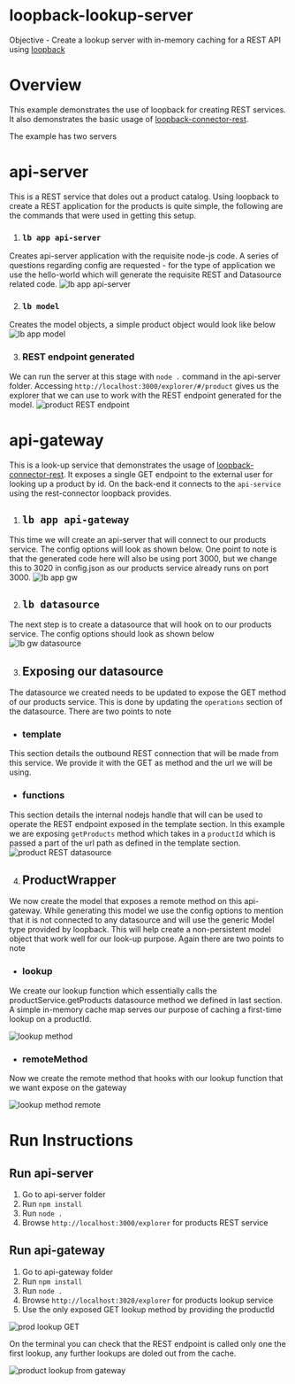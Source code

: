 # loopback-lookup-server

Objective - Create a lookup server with in-memory caching for a REST API using [loopback](https://loopback.io/)

# Overview
This example demonstrates the use of loopback for creating REST services. It also demonstrates the basic usage of [loopback-connector-rest](https://github.com/strongloop/loopback-connector-rest). 

The example has two servers
# api-server
This is a REST service that doles out a product catalog. Using loopback to create a REST application for the products is quite simple, the following are the commands that were used in getting this setup. 
1. ### `lb app api-server`
Creates api-server application with the requisite node-js code. A series of questions regarding config are requested - for the type of application we use the hello-world which will generate the requisite REST and Datasource related code.
![lb app api-server](https://github.com/spkash-co-in/loopback-lookup-server/blob/master/lbapp.png)

2. ### `lb model` 
Creates the model objects, a simple product object would look like below
![lb app model](https://github.com/spkash-co-in/loopback-lookup-server/blob/master/lbmodel.png)

3. ### REST endpoint generated
We can run the server at this stage with `node .` command in the api-server folder. Accessing `http://localhost:3000/explorer/#/product` gives us the explorer that we can use to work with the REST endpoint generated for the model. 
![product REST endpoint](https://github.com/spkash-co-in/loopback-lookup-server/blob/master/productsREST.png)

# api-gateway
This is a look-up service that demonstrates the usage of [loopback-connector-rest](https://github.com/strongloop/loopback-connector-rest). It exposes a single GET endpoint to the external user for looking up a product by id. On the back-end it connects to the `api-service` using the rest-connector loopback provides.  

1. ## `lb app api-gateway`
This time we will create an api-server that will connect to our products service. The config options will look as shown below. One point to note is that the generated code here will also be using port 3000, but we change this to 3020 in config.json as our products service already runs on port 3000.
![lb app gw](https://github.com/spkash-co-in/loopback-lookup-server/blob/master/lbapp-gw.png)

2. ## `lb datasource`
The next step is to create a datasource that will hook on to our products service. The config options should look as shown below
![lb gw datasource](https://github.com/spkash-co-in/loopback-lookup-server/blob/master/lbdatasource.png)

3. ## Exposing our datasource
The datasource we created needs to be updated to expose the GET method of our products service. This is done by updating the `operations` section of the datasource. There are two points to note 
* ### template
This section details the outbound REST connection that will be made from this service. We provide it with the GET as method and the url we will be using.
* ### functions
This section details the internal nodejs handle that will can be used to operate the REST endpoint exposed in the template section. In this example we are exposing `getProducts` method which takes in a `productId` which is passed a part of the url path as defined in the template section. 
![product REST datasource](https://github.com/spkash-co-in/loopback-lookup-server/blob/master/productDataSource.png)

4. ## ProductWrapper
We now create the model that exposes a remote method on this api-gateway. While generating this model we use the config options to mention that it is not connected to any datasource and will use the generic Model type provided by loopback. This will help create a non-persistent model object that work well for our look-up purpose. Again there are two points to note
* ### lookup 
We create our lookup function which essentially calls the productService.getProducts datasource method we defined in last section. A simple in-memory cache map serves our purpose of caching a first-time lookup on a productId.  

![lookup method](https://github.com/spkash-co-in/loopback-lookup-server/blob/master/lookup.png)

* ### remoteMethod
Now we create the remote method that hooks with our lookup function that we want expose on the gateway

![lookup method remote](https://github.com/spkash-co-in/loopback-lookup-server/blob/master/lookup-remote.png)

# Run Instructions
## Run api-server
1. Go to api-server folder
2. Run `npm install`
3. Run `node .`
4. Browse `http://localhost:3000/explorer` for products REST service

## Run api-gateway
1. Go to api-gateway folder
2. Run `npm install`
3. Run `node .`
4. Browse `http://localhost:3020/explorer` for products lookup service
5. Use the only exposed GET lookup method by providing the productId 

![prod lookup GET ](https://github.com/spkash-co-in/loopback-lookup-server/blob/master/prodLookupGET.png)

On the terminal you can check that the REST endpoint is called only one the first lookup, any further lookups are doled out from the cache.

![product lookup from gateway](https://github.com/spkash-co-in/loopback-lookup-server/blob/master/productLookup.png)
